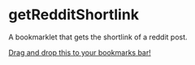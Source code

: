 # getRedditShortlink

A bookmarklet that gets the shortlink of a reddit post.

[Drag and drop this to your bookmarks bar!]("javascript:void%20function(){if(%22www.reddit.com%22===window.location.host){const%20t=window.location.pathname.split(%22/%22),o=%22https://redd.it/%22+t[4];alert(o)}}();")